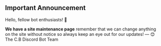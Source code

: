 ---
---
<h2>Important Announcement</h2>
<h>Hello, fellow bot enthusiasts! 🤖</h>
<p>
<b>We have a site maintenance page</b>
remember that we can change anything on the site without notice so always keep an eye out for our updates!
— 😊The C.B Discord Bot Team</p>
